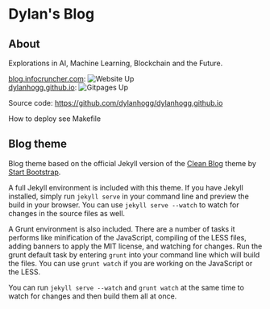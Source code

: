 # Dylan's Blog

## About

Explorations in AI, Machine Learning, Blockchain and the Future.

[blog.infocruncher.com](https://blog.infocruncher.com/): ![Website Up](https://img.shields.io/website?url=http%3A%2F%2Fblog.infocruncher.com%2F)  
[dylanhogg.github.io](http://dylanhogg.github.io/): ![Gitpages Up](https://img.shields.io/website?url=http%3A%2F%2Fdylanhogg.github.io%2F)

Source code: https://github.com/dylanhogg/dylanhogg.github.io

How to deploy see Makefile


## Blog theme

Blog theme based on the official Jekyll version of the [Clean Blog](https://startbootstrap.com/template-overviews/clean-blog/) theme by [Start Bootstrap](http://startbootstrap.com/).

A full Jekyll environment is included with this theme. If you have Jekyll installed, simply run `jekyll serve` in your command line and preview the build in your browser. You can use `jekyll serve --watch` to watch for changes in the source files as well.

A Grunt environment is also included. There are a number of tasks it performs like minification of the JavaScript, compiling of the LESS files, adding banners to apply the MIT license, and watching for changes. Run the grunt default task by entering `grunt` into your command line which will build the files. You can use `grunt watch` if you are working on the JavaScript or the LESS.

You can run `jekyll serve --watch` and `grunt watch` at the same time to watch for changes and then build them all at once.

